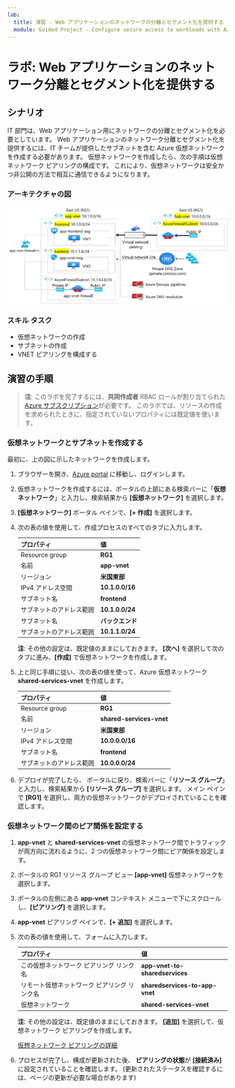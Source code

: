 ```yaml
---
lab:
  title: 演習 - Web アプリケーションのネットワークの分離とセグメント化を提供する
  module: Guided Project - Configure secure access to workloads with Azure virtual networking services
---
```


# ラボ: Web アプリケーションのネットワーク分離とセグメント化を提供する


## シナリオ

IT 部門は、Web アプリケーション用にネットワークの分離とセグメント化を必要としています。 Web アプリケーションのネットワーク分離とセグメント化を提供するには、IT チームが提供したサブネットを含む Azure 仮想ネットワークを作成する必要があります。 仮想ネットワークを作成したら、次の手順は仮想ネットワーク ピアリングの構成です。 これにより、仮想ネットワークは安全かつ非公開の方法で相互に通信できるようになります。



### アーキテクチャの図

![ピアリングされた 2 つの仮想ネットワークを示す図。](../Media/task-1.png)

### スキル タスク
- 仮想ネットワークの作成
- サブネットの作成
- VNET ピアリングを構成する

## 演習の手順


>**注**: このラボを完了するには、**共同作成者** RBAC ロールが割り当てられた [Azure サブスクリプション](https://azure.microsoft.com/free/)が必要です。
> このラボでは、リソースの作成を求められたときに、指定されていないプロパティには既定値を使います。

### 仮想ネットワークとサブネットを作成する

最初に、上の図に示したネットワークを作成します。 

1. ブラウザーを開き、<a href="https://portal.azure.com/#home">Azure portal</a> に移動し、ログインします。
1. 仮想ネットワークを作成するには、ポータルの上部にある検索バーに「**仮想ネットワーク**」と入力し、検索結果から **[仮想ネットワーク]** を選択します。
1. **[仮想ネットワーク]** ポータル ペインで、**[+ 作成]** を選択します。
1. 次の表の値を使用して、作成プロセスのすべてのタブに入力します。


    | プロパティ | 値    |
    |:---------|:---------|
    |Resource group|**RG1**|
    |名前|  **app-vnet**|
    |リージョン| **米国東部**|
    |IPv4 アドレス空間|    **10.1.0.0/16**|
    |サブネット名|   **frontend**|
    |サブネットのアドレス範囲|  **10.1.0.0/24**|
    |サブネット名|   **バックエンド**|
    |サブネットのアドレス範囲|  **10.1.1.0/24**|


    **注**: その他の設定は、既定値のままにしておきます。 **[次へ]** を選択して次のタブに進み、**[作成]** で仮想ネットワークを作成します。
1. 上と同じ手順に従い、次の表の値を使って、Azure 仮想ネットワーク **shared-services-vnet** を作成します。

    | プロパティ | 値    |
    |:---------|:---------|
    |Resource group|**RG1**|
    |名前|  **shared-services-vnet**|
    |リージョン| **米国東部**|
    |IPv4 アドレス空間|    **10.0.0.0/16**|
    |サブネット名|   **frontend**|
    |サブネットのアドレス範囲|  **10.0.0.0/24**| 


1. デプロイが完了したら、 ポータルに戻り、検索バーに「**リソース グループ**」と入力し、検索結果から **[リソース グループ]** を選択します。 メイン ペインで **[RG1]** を選択し、両方の仮想ネットワークがデプロイされていることを確認します。

### 仮想ネットワーク間のピア関係を設定する

1. **app-vnet** と **shared-services-vnet** の仮想ネットワーク間でトラフィックが両方向に流れるように、2 つの仮想ネットワーク間にピア関係を設定します。
1. ポータルの RG1 リソース グループ ビュー **[app-vnet]** 仮想ネットワークを選択します。
1. ポータルの左側にある **app-vnet** コンテキスト メニューで下にスクロールし、**[ピアリング]** を選択します。
1. **app-vnet** ピアリング ペインで、**[+ 追加]** を選択します。
1. 次の表の値を使用して、フォームに入力します。 

    | プロパティ | 値    | 
    |:---------|:---------|
    |この仮想ネットワーク ピアリング リンク名|**app-vnet-to-sharedservices**|
    |リモート仮想ネットワーク ピアリング リンク名 | **sharedservices-to-app-vnet**|
    |仮想ネットワーク| **shared-services-vnet**|

    **注**: その他の設定は、既定値のままにしておきます。 **[追加]** を選択して、仮想ネットワーク ピアリングを作成します。

    [仮想ネットワーク ピアリングの詳細](https://learn.microsoft.com/azure/virtual-network/virtual-network-manage-peering?tabs=peering-portal)


1. プロセスが完了し、構成が更新された後、 **ピアリングの状態**が **[接続済み]** に設定されていることを確認します。 (更新されたステータスを確認するには、ページの更新が必要な場合があります)


